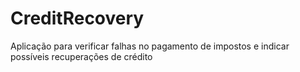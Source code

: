 # CreditRecovery
Aplicação para verificar falhas no pagamento de impostos e indicar possíveis recuperações de crédito
